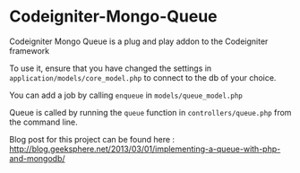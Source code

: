 # Codeigniter-Mongo-Queue

Codeigniter Mongo Queue is a plug and play addon to the Codeigniter framework

To use it, ensure that you have changed the settings in `application/models/core_model.php` to connect to the db of your choice.

You can add a job by calling `enqueue` in `models/queue_model.php`

Queue is called by running the `queue` function in `controllers/queue.php` from the command line.

Blog post for this project can be found here : http://blog.geeksphere.net/2013/03/01/implementing-a-queue-with-php-and-mongodb/
